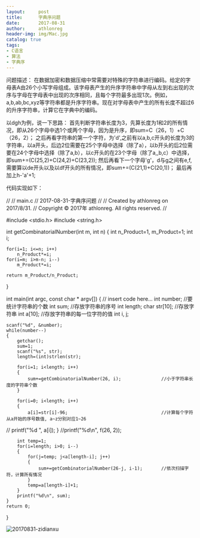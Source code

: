 ```yaml
---
layout:     post
title:      字典序问题
date:       2017-08-31
author:     athlonreg
header-img: img/Mac.jpg
catalog: true
tags:
- C语言
- 算法
- 字典序
---
```


问题描述：
在数据加密和数据压缩中常需要对特殊的字符串进行编码。给定的字母表A由26个小写字母组成。该字母表产生的升序字符串中字母从左到右出现的次序与字母在字母表中出现的次序相同，且每个字符最多出现1次。例如，a,b,ab,bc,xyz等字符串都是升序字符串。现在对字母表中产生的所有长度不超过6的升序字符串，计算它在字典中的编码。

以dgh为例，说一下思路：
首先判断字符串长度为3，先算长度为1和2的所有情况，即从26个字母中选1个或两个字母，因为是升序，即sum=C（26，1）+C（26，2）；
之后再看字符串的第一个字符，为'd',之前有以a,b,c开头的长度为3的字符串，以a开头，后边2位需要在25个字母中选择（除了a），以b开头的后2位需要在24个字母中选择（除了a,b），以c开头的在23个字母（除了a,,b,c）中选择，即sum+=(C(25,2)+C(24,2)+C(23,2));
然后再看下一个字母'g'，d与g之间有e,f,需要算以de开头以及以df开头的所有情况，即sum+=(C(21,1)+C(20,1))；
最后再加上h-'a'+1;

代码实现如下：

//
//  main.c
//  2017-08-31-字典序问题
//
//  Created by athlonreg on 2017/8/31.
//  Copyright © 2017年 athlonreg. All rights reserved.
//



#include <stdio.h>
#include <string.h>

int getCombinatorialNumber(int m, int n)
{
    int n_Product=1, m_Product=1;
    int i;
    
    for(i=1; i<=n; i++)
        n_Product*=i;
    for(i=m; i>m-n; i--)
        m_Product*=i;
    
    return m_Product/n_Product;
}

int main(int argc, const char * argv[]) {
    // insert code here...
    int number;                                               //要统计字符串的个数
    int sum;                                                  //存放字符串的序号
    int length;
    char str[10];                                             //存放字符串
    int a[10];                                                //存放字符串的每一位字符的值
    int i, j;
    
    scanf("%d", &number);
    while(number--)
    {
        getchar();
        sum=1;
        scanf("%s", str);
        length=(int)strlen(str);
        
        for(i=1; i<length; i++)
        {
            sum+=getCombinatorialNumber(26, i);               //小于字符串长度的字符串个数
        }
        
        for(i=0; i<length; i++)
        {
            a[i]=str[i]-96;                                   //计算每个字符从a开始的序号数值, a~z分别对应1~26
//            printf("%d ", a[i]);
        }
        //printf("%d\n", f(26, 2));
        
        int temp=1;
        for(i=length; i>0; i--)
        {
            for(j=temp; j<a[length-i]; j++)
            {
                sum+=getCombinatorialNumber(26-j, i-1);       //依次扫描字符，计算所有情况
            }
            temp=a[length-i]+1;
        }
        printf("%d\n", sum);
    }
    return 0;
}

![20170831-zidianxu](http://ovefvi4g3.bkt.clouddn.com/20170831-zidianxu-1.png)


